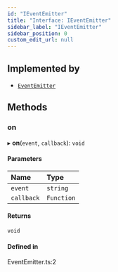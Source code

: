 ```yaml
---
id: "IEventEmitter"
title: "Interface: IEventEmitter"
sidebar_label: "IEventEmitter"
sidebar_position: 0
custom_edit_url: null
---
```


## Implemented by

- [`EventEmitter`](../classes/EventEmitter.md)

## Methods

### on

▸ **on**(`event`, `callback`): `void`

#### Parameters

| Name | Type |
| :------ | :------ |
| `event` | `string` |
| `callback` | `Function` |

#### Returns

`void`

#### Defined in

EventEmitter.ts:2
